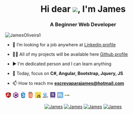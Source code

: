 <h1 align="center">Hi dear <img src="https://raw.githubusercontent.com/kaueMarques/kaueMarques/master/hi.gif" width="30px">, I'm James</h1>
<h3 align="center">A Beginner Web Developer</h3>
<p align="left"> <img src="https://komarev.com/ghpvc/?username=JamesOliveira1" alt="JamesOliveira1" /> </p>

- 🔭 I’m looking for a job anywhere at [Linkedin profile](https://www.linkedin.com/in/jamesoliveira1/)

- 👨‍💻 All of my projects will be available here [Github profile](https://github.com/JamesOliveira1)

- ▶️ I'm dedicated person and I can learn anything 

- 🌱 Today, focus on **C#, Angular, Bootstrap, Jquery, JS**

- 📫 How to reach me **escrevaparajames@hotmail.com**

<p align="left">
<img src="https://github.com/devicons/devicon/blob/master/icons/angularjs/angularjs-original.svg" alt="angular" width="20" height="20"/>
<img src="https://github.com/devicons/devicon/blob/master/icons/csharp/csharp-original.svg" alt="C#" width="20" height="20"/>
<img src="https://raw.githubusercontent.com/devicons/devicon/master/icons/css3/css3-plain-wordmark.svg" alt="css3"  width="20" height="20"/>
<img src="https://raw.githubusercontent.com/devicons/devicon/master/icons/html5/html5-original-wordmark.svg" alt="html5"  width="20" height="20"/>
<img src="https://raw.githubusercontent.com/devicons/devicon/master/icons/javascript/javascript-original.svg" alt="javascript" width="20" height="20"/>
<img src="https://github.com/devicons/devicon/blob/master/icons/jquery/jquery-original-wordmark.svg" alt="jquery" width="20" height="20"/>  
<img src="https://github.com/devicons/devicon/blob/master/icons/bootstrap/bootstrap-plain-wordmark.svg" alt="bootstrap" width="20" height="20"/>  
<img src="https://github.com/devicons/devicon/blob/master/icons/photoshop/photoshop-plain.svg" alt="ps" width="20" height="20"/>  
<img src="https://raw.githubusercontent.com/devicons/devicon/master/icons/nodejs/nodejs-original-wordmark.svg" alt="nodejs" width="20" height="20"/></p><p align="center">

</p>

<p align="center">
<a href="https://codepen.io/james-oliveira" target="blank"><img align="center" src="https://cdn.jsdelivr.net/npm/simple-icons@3.0.1/icons/codepen.svg" alt="James" height="20" width="20" /></a>
<a href="https://linkedin.com/in/jamesoliveira1" target="blank"><img align="center" src="https://cdn.jsdelivr.net/npm/simple-icons@3.0.1/icons/linkedin.svg" alt="James" height="20" width="20" /></a>
<a href="https://stackoverflow.com/users/15329162/james-oliveira" target="blank"><img align="center" src="https://cdn.jsdelivr.net/npm/simple-icons@3.0.1/icons/stackoverflow.svg" alt="James" height="20" width="20" /></a>
<a href="https://fb.com/jamesoliveira1" target="blank"><img align="center" src="https://cdn.jsdelivr.net/npm/simple-icons@3.0.1/icons/facebook.svg" alt="James" height="20" width="20" /></a>

</p>

